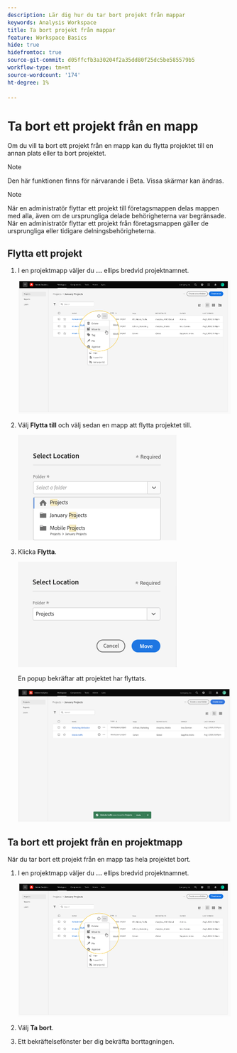 ```yaml
---
description: Lär dig hur du tar bort projekt från mappar
keywords: Analysis Workspace
title: Ta bort projekt från mappar
feature: Workspace Basics
hide: true
hidefromtoc: true
source-git-commit: d05ffcfb3a30204f2a35dd80f25dc5be585579b5
workflow-type: tm+mt
source-wordcount: '174'
ht-degree: 1%

---
```



# Ta bort ett projekt från en mapp

Om du vill ta bort ett projekt från en mapp kan du flytta projektet till en annan plats eller ta bort projektet.

>[!NOTE]
>
>Den här funktionen finns för närvarande i Beta. Vissa skärmar kan ändras.

>[!NOTE]
>
>När en administratör flyttar ett projekt till företagsmappen delas mappen med alla, även om de ursprungliga delade behörigheterna var begränsade. När en administratör flyttar ett projekt från företagsmappen gäller de ursprungliga eller tidigare delningsbehörigheterna.

## Flytta ett projekt

1. I en projektmapp väljer du **...** ellips bredvid projektnamnet.

   ![](/help/analyze/analysis-workspace/build-workspace-project/assets/move1.png)

1. Välj **Flytta till** och välj sedan en mapp att flytta projektet till.

   ![](/help/analyze/analysis-workspace/build-workspace-project/assets/move-select-location.png)

1. Klicka **Flytta**.

   ![](/help/analyze/analysis-workspace/build-workspace-project/assets/move-click-move.png)

   En popup bekräftar att projektet har flyttats.

   ![](/help/analyze/analysis-workspace/build-workspace-project/assets/move-project-moved.png)

## Ta bort ett projekt från en projektmapp

När du tar bort ett projekt från en mapp tas hela projektet bort.

1. I en projektmapp väljer du **...** ellips bredvid projektnamnet.

   ![](/help/analyze/analysis-workspace/build-workspace-project/assets/move1.png)

1. Välj **Ta bort**.

1. Ett bekräftelsefönster ber dig bekräfta borttagningen.
